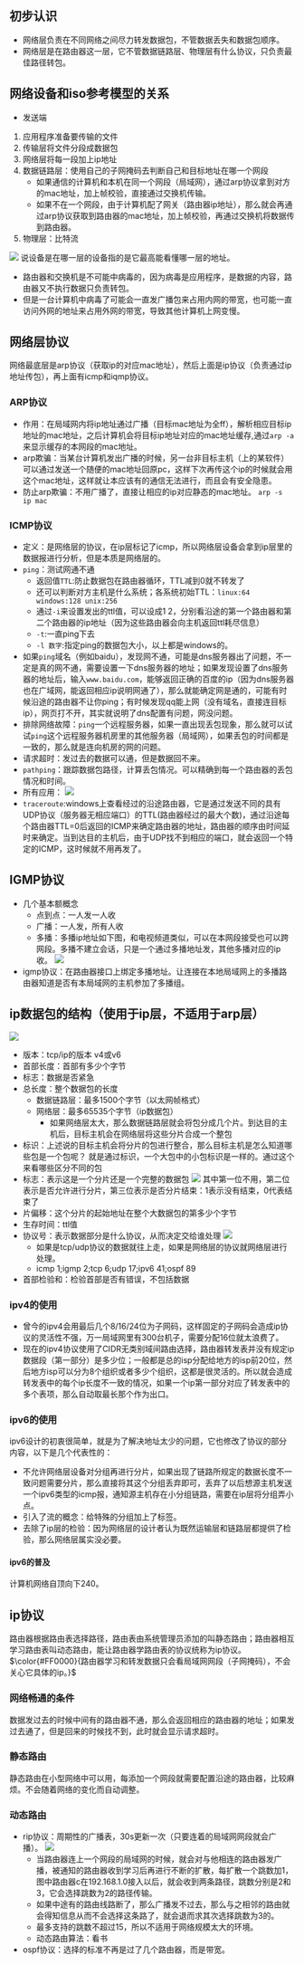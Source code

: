 ## 初步认识
- 网络层负责在不同网络之间尽力转发数据包，不管数据丢失和数据包顺序。
- 网络层是在路由器这一层，它不管数据链路层、物理层有什么协议，只负责最佳路径转包。

## 网络设备和iso参考模型的关系
- 发送端
1. 应用程序准备要传输的文件
2. 传输层将文件分段成数据包
3. 网络层将每一段加上ip地址
4. 数据链路层：使用自己的子网掩码去判断自己和目标地址在哪一个网段
   - 如果通信的计算机和本机在同一个网段（局域网），通过arp协议拿到对方的mac地址，加上帧校验，直接通过交换机传输。
   - 如果不在一个网段，由于计算机配了网关（路由器ip地址），那么就会再通过arp协议获取到路由器的mac地址，加上帧校验，再通过交换机将数据传到路由器。
5. 物理层：比特流


![](/截图/截屏2020-03-0909.13.06.png)
说设备是在哪一层的设备指的是它最高能看懂哪一层的地址。
- 路由器和交换机是不可能中病毒的，因为病毒是应用程序，是数据的内容，路由器又不执行数据只负责转包。
- 但是一台计算机中病毒了可能会一直发广播包来占用内网的带宽，也可能一直访问外网的地址来占用外网的带宽，导致其他计算机上网变慢。

## 网络层协议
网络最底层是arp协议（获取ip的对应mac地址），然后上面是ip协议（负责通过ip地址传包），再上面有icmp和iqmp协议。
### ARP协议
- 作用：在局域网内将ip地址通过广播（目标mac地址为全ff），解析相应目标ip地址的mac地址，之后计算机会将目标ip地址对应的mac地址缓存,通过`arp -a`来显示缓存的本网段的mac地址。
- arp欺骗：当某台计算机发出广播的时候，另一台非目标主机（上的某软件）可以通过发送一个随便的mac地址回原pc，这样下次再传这个ip的时候就会用这个mac地址，这样就让本应该有的通信无法进行，而且会有安全隐患。
- 防止arp欺骗：不用广播了，直接让相应的ip对应静态的mac地址。
`arp -s ip mac`

### ICMP协议
- 定义：是网络层的协议，在ip层标记了icmp，所以网络层设备会拿到ip层里的数据报进行分析，但是本质是网络层的。
- `ping`：测试网通不通
  - 返回值`TTL`:防止数据包在路由器循环，TTL减到0就不转发了
  - 还可以判断对方主机是什么系统；各系统初始TTL：`linux:64  windows:128 unix:256`
  - 通过`-i`来设置发出的ttl值，可以设成1 2，分别看沿途的第一个路由器和第二个路由器的ip地址（因为这些路由器会向主机返回ttl耗尽信息）
  - `-t`:一直ping下去
  - `-l 数字`:指定ping的数据包大小，以上都是windows的。
- 如果`ping`域名（例如baidu），发现网不通，可能是dns服务器出了问题，不一定是真的网不通，需要设置一下dns服务器的地址；如果发现设置了dns服务器的地址后，输入`www.baidu.com`，能够返回正确的百度的ip（因为dns服务器也在广域网，能返回相应ip说明网通了），那么就能确定网是通的，可能有时候沿途的路由器不让你ping；有时候发现qq能上网（没有域名，直接连目标ip），网页打不开，其实就说明了dns配置有问题，网没问题。
- 排除网络故障：`ping`一个远程服务器，如果一直出现丢包现象，那么就可以试试`ping`这个远程服务器机房里的其他服务器（局域网），如果丢包的时间都是一致的，那么就是连向机房的网的问题。
- 请求超时：发过去的数据可以通，但是数据回不来。
- `pathping`：跟踪数据包路径，计算丢包情况。可以精确到每一个路由器的丢包情况和时间。
- 所有应用：
  ![](/截图/截屏2020-04-2600.38.38.png)
- `traceroute`:windows上查看经过的沿途路由器，它是通过发送不同的具有UDP协议（服务器无相应端口）的TTL(路由器经过的最大个数)，通过沿途每个路由器TTL=0后返回的ICMP来确定路由器的地址，路由器的顺序由时间延时来确定。当到达目的主机后，由于UDP找不到相应的端口，就会返回一个特定的ICMP，这时候就不用再发了。

## IGMP协议
- 几个基本额概念
  - 点到点：一人发一人收
  - 广播：一人发，所有人收
  - 多播：多播ip地址如下图，和电视频道类似，可以在本网段接受也可以跨网段。多播不建立会话，只是一个通过多播地址发，其他多播对应的ip收。
   ![](/截图/截屏2020-03-0921.08.51.png)
- igmp协议：在路由器接口上绑定多播地址。让连接在本地局域网上的多播路由器知道是否有本局域网的主机参加了多播组。

## ip数据包的结构（使用于ip层，不适用于arp层）
![](/截图/截屏2020-03-0922.09.28.png)
- 版本：tcp/ip的版本 v4或v6
- 首部长度：首部有多少个字节
- 标志：数据是否紧急
- 总长度：整个数据包的长度
  - 数据链路层：最多1500个字节（以太网帧格式）
  - 网络层：最多65535个字节（ip数据包）
    - 如果网络层太大，那么数据链路层就会将包分成几个片。到达目的主机后，目标主机会在网络层将这些分片合成一个整包
- 标识：上述说的目标主机会将分片的包进行整合，那么目标主机是怎么知道哪些包是一个包呢？ 就是通过标识，一个大包中的小包标识是一样的。通过这个来看哪些区分不同的包
- 标志：表示这是一个分片还是一个完整的数据包
    ![](/截图/截屏2020-03-1015.29.07.png)
    其中第一位不用，第二位表示是否允许进行分片，第三位表示是否分片结束：1表示没有结束，0代表结束了
- 片偏移：这个分片的起始地址在整个大数据包的第多少个字节
- 生存时间：ttl值
- 协议号：表示数据部分是什么协议，从而决定交给谁处理
   ![](/截图/截屏2020-03-1016.28.29.png)
   - 如果是tcp/udp协议的数据就往上走，如果是网络层的协议就网络层进行处理。
   - icmp 1;igmp 2;tcp 6;udp 17;ipv6 41;ospf 89
- 首部检验和：检验首部是否有错误，不包括数据
### ipv4的使用
- 曾今的ipv4会用最后几个8/16/24位为子网码，这样固定的子网码会造成ip协议的灵活性不强，万一局域网里有300台机子，需要分配16位就太浪费了。
- 现在的ipv4协议使用了CIDR无类别域间路由选择，路由器转发表并没有规定ip数据段（第一部分）是多少位；一般都是总的isp分配给地方的isp前20位，然后地方isp可以分为8个组织或者多少个组织，这都是很灵活的。所以就会造成转发表中的每个ip长度不一致的情况，如果一个ip第一部分对应了转发表中的多个表项，那么自动取最长那个作为出口。

### ipv6的使用
ipv6设计的初衷很简单，就是为了解决地址太少的问题，它也修改了协议的部分内容，以下是几个代表性的：
- 不允许网络层设备对分组再进行分片，如果出现了链路所规定的数据长度不一致问题需要分片，那么直接将其这个分组丢弃即可，丢弃了以后想源主机发送一个ipv6类型的icmp报，通知源主机存在小分组链路，需要在ip层将分组弄小点。
- 引入了流的概念：给特殊的分组加上了标签。
- 去除了ip层的检验：因为网络层的设计者认为既然运输层和链路层都提供了检验，那么网络层属实没必要。
#### ipv6的普及
计算机网络自顶向下240。

## ip协议
路由器根据路由表选择路径，路由表由系统管理员添加的叫静态路由；路由器相互学习路由表叫动态路由，能让路由器学路由表的协议统称为ip协议。<br>
$\color{#FF0000}{路由器学习和转发数据只会看局域网网段（子网掩码），不会关心它具体的ip。}$
### 网络畅通的条件
数据发过去的时候中间有的路由器不通，那么会返回相应的路由器的地址；如果发过去通了，但是回来的时候找不到，此时就会显示请求超时。
### 静态路由
静态路由在小型网络中可以用，每添加一个网段就需要配置沿途的路由器，比较麻烦。不会随着网络的变化而自动调整。
### 动态路由
- rip协议：周期性的广播表，30s更新一次（只要连着的局域网网段就会广播）。
  ![](/截图/截屏2020-03-1021.46.17.png)
  - 当路由器连上一个网段的局域网的时候，就会对与他相连的路由器发广播，被通知的路由器收到学习后再进行不断的扩散，每扩散一个跳数加1，图中路由器c在192.168.1.0接入以后，就会收到两条路径，跳数分别是2和3，它会选择跳数为2的路径传输。
  - 如果中途有的路由线路断了，那么广播发不过去，那么与之相邻的路由就会得知信息从而不会选择这条路了，就会退而求其次选择跳数为3的。
  - 最多支持的跳数不超过15，所以不适用于网络规模太大的环境。
  - 动态路由算法：看书
- ospf协议：选择的标准不再是过了几个路由器，而是带宽。





